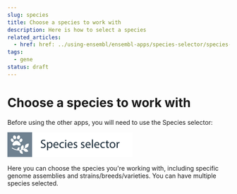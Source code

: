 ```yaml
---
slug: species
title: Choose a species to work with
description: Here is how to select a species
related_articles:
  - href: href: ../using-ensembl/ensembl-apps/species-selector/species-selector-intro.md 
tags:
  - gene
status: draft
---
```


# Choose a species to work with

Before using the other apps, you will need to use the Species selector:

![](../../img/id-species-selector.svg)

Here you can choose the species you're working with, including specific genome assemblies and strains/breeds/varieties. You can have multiple species selected.
